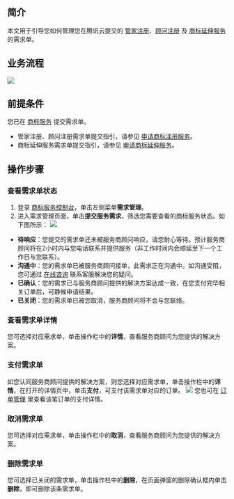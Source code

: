 ## 简介

本文用于引导您如何管理您在腾讯云提交的 [管家注册](https://tm.cloud.tencent.com/register/3)、[顾问注册](https://tm.cloud.tencent.com/register/2) 及 [商标延伸服务](https://tm.cloud.tencent.com/#extend_list) 的需求单。


## 业务流程
![](https://main.qcloudimg.com/raw/e51da246f99e61b1fce9465e114b69f0.png)

## 前提条件

您已在 [商标服务](https://tm.cloud.tencent.com/) 提交需求单。
- 管家注册、顾问注册需求单提交指引，请参见 [申请商标注册服务](https://cloud.tencent.com/document/product/1145/38950)。
- 商标延伸服务需求单提交指引，请参见 [申请商标延伸服务](https://cloud.tencent.com/document/product/1145/38952)。


## 操作步骤
### 查看需求单状态
1. 登录 [商标服务控制台](https://console.cloud.tencent.com/tmr)，单击左侧菜单**需求管理**。
2. 进入需求管理页面，单击**提交服务需求**，筛选您需要查看的商标服务状态。如下图所示：
![](https://main.qcloudimg.com/raw/fc0ca63ca9a33149b6008a14a10eeb45.png)
 - **待响应**：您提交的需求单还未被服务商顾问响应，请您耐心等待。预计服务商顾问将在2小时内与您电话联系并提供服务（非工作时间内会顺延至下一个工作日与您联系）。
 - **沟通中**：您的需求单已被服务商顾问接单，此需求正在沟通中。如沟通受阻，您可通过 [在线咨询](https://cloud.tencent.com/online-service?from=sales&source=PRESALE) 联系客服解决您的疑问。
 - **已确认**：您的需求已与服务商顾问提供的解决方案达成一致，在您支付完毕相关订单后，可静候申请结果。
 - **已关闭**：您的需求单已被您取消，服务商顾问将不会与您联络。


### 查看需求单详情
您可选择对应需求单，单击操作栏中的**详情**，查看服务商顾问为您提供的解决方案。

### 支付需求单
如您认同服务商顾问提供的解决方案，则您选择对应需求单，单击操作栏中的**详情**，在打开的详情页中，单击**支付**，可支付该需求单对应的订单。
![](https://main.qcloudimg.com/raw/292f4fdd604428ef386479e1f2e76144.png)
您也可在 [订单管理](https://console.cloud.tencent.com/deal) 里查看该笔订单的支付详情。

### 取消需求单
您可选择对应需求单，单击操作栏中的**取消**，查看服务商顾问为您提供的解决方案。


### 删除需求单
您可选择已关闭的需求单，单击操作栏中的**删除**，在页面弹窗的删除确认框内单击**删除**，即可删除该条需求单。
